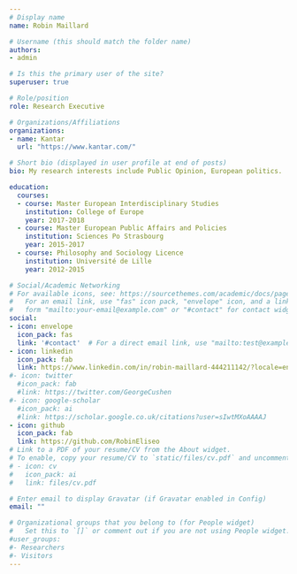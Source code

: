 ```yaml
---
# Display name
name: Robin Maillard

# Username (this should match the folder name)
authors:
- admin

# Is this the primary user of the site?
superuser: true

# Role/position
role: Research Executive

# Organizations/Affiliations
organizations:
- name: Kantar
  url: "https://www.kantar.com/"

# Short bio (displayed in user profile at end of posts)
bio: My research interests include Public Opinion, European politics.

education:
  courses:
  - course: Master European Interdisciplinary Studies
    institution: College of Europe
    year: 2017-2018
  - course: Master European Public Affairs and Policies
    institution: Sciences Po Strasbourg
    year: 2015-2017
  - course: Philosophy and Sociology Licence
    institution: Université de Lille
    year: 2012-2015

# Social/Academic Networking
# For available icons, see: https://sourcethemes.com/academic/docs/page-builder/#icons
#   For an email link, use "fas" icon pack, "envelope" icon, and a link in the
#   form "mailto:your-email@example.com" or "#contact" for contact widget.
social:
- icon: envelope
  icon_pack: fas
  link: '#contact'  # For a direct email link, use "mailto:test@example.org".
- icon: linkedin
  icon_pack: fab
  link: https://www.linkedin.com/in/robin-maillard-444211142/?locale=en_US
#- icon: twitter
  #icon_pack: fab
  #link: https://twitter.com/GeorgeCushen
#- icon: google-scholar
  #icon_pack: ai
  #link: https://scholar.google.co.uk/citations?user=sIwtMXoAAAAJ
- icon: github
  icon_pack: fab
  link: https://github.com/RobinEliseo
# Link to a PDF of your resume/CV from the About widget.
# To enable, copy your resume/CV to `static/files/cv.pdf` and uncomment the lines below.
# - icon: cv
#   icon_pack: ai
#   link: files/cv.pdf

# Enter email to display Gravatar (if Gravatar enabled in Config)
email: ""

# Organizational groups that you belong to (for People widget)
#   Set this to `[]` or comment out if you are not using People widget.
#user_groups:
#- Researchers
#- Visitors
---
```

